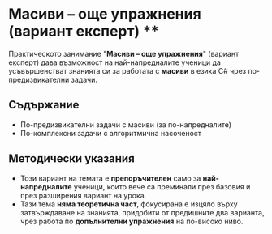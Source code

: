 # Масиви – още упражнения (вариант експерт) **

Практическото занимание "**Масиви – още упражнения**" (вариант експерт) дава възможност на най-напредналите ученици да усъвършенстват знанията си за работата с **масиви** в езика C# чрез по-предизвикателни задачи.

## Съдържание
 - По-предизвикателни задачи с масиви (за по-напредналите)
 - По-комплексни задачи с алгоритмична насоченост

## Методически указания
  - Този вариант на темата е **препоръчителен** само за **най-напредналите** ученици, които вече са преминали през базовия и през разширения вариант на урока.
  - Тази тема **няма теоретична част**, фокусирана е изцяло върху затвърждаване на знанията, придобити от предишните два варианта, чрез работа по **допълнителни упражнения** на по-високо ниво.
